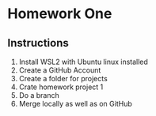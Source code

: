 # Homework One
## Instructions
1. Install WSL2 with Ubuntu linux installed
2. Create a GitHub Account
3. Create a folder for projects
4. Crate homework project 1
5. Do a branch 
6. Merge locally as well as on GitHub
